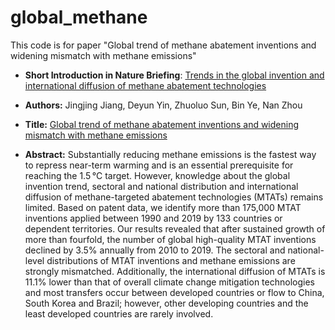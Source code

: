 # global_methane
This code is for paper "Global trend of methane abatement inventions and widening mismatch with methane emissions" 

- **Short Introduction in Nature Briefing**: [Trends in the global invention and international diffusion of methane abatement technologies](https://www.nature.com/articles/s41558-024-01948-w)

- **Authors:** Jingjing Jiang, Deyun Yin, Zhuoluo Sun, Bin Ye, Nan Zhou

- **Title:** [Global trend of methane abatement inventions and widening mismatch with methane emissions](https://www.nature.com/articles/s41558-024-01947-x)

- **Abstract:** Substantially reducing methane emissions is the fastest way to repress near-term warming and is an essential prerequisite for reaching the 1.5 °C target. However, knowledge about the global invention trend, sectoral and national distribution and international diffusion of methane-targeted abatement technologies (MTATs) remains limited. Based on patent data, we identify more than 175,000 MTAT inventions applied between 1990 and 2019 by 133 countries or dependent territories. Our results revealed that after sustained growth of more than fourfold, the number of global high-quality MTAT inventions declined by 3.5% annually from 2010 to 2019. The sectoral and national-level distributions of MTAT inventions and methane emissions are strongly mismatched. Additionally, the international diffusion of MTATs is 11.1% lower than that of overall climate change mitigation technologies and most transfers occur between developed countries or flow to China, South Korea and Brazil; however, other developing countries and the least developed countries are rarely involved.
